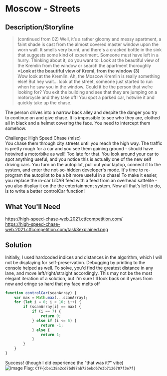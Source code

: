 # Moscow - Streets

## Description/Storyline
>(continued from 02)
>Well, it’s a rather gloomy and messy apartment, a faint shade is cast from the almost covered master window upon the worn wall. It smells very burnt, and there's a cracked bottle in the sink that suggests some kind of experiment. Someone must have left in a hurry. Thinking about it, do you want to: Look at the beautiful view of the Kremlin from the window or search the apartment thoroughly  
> **>Look at the beautiful view of Kreml, from the window (3)**  
> Wow look at the Kremlin. Ah, the Moscow Kremlin is really something else! But hey wait... look at the street, someone just started to run when he saw you in the window. Could it be the person that we’re looking for? You exit the building and see that they are jumping on a motorcycle and they take off! You spot a parked car, hotwire it and quickly take up the chase.  
 
The person drives into a narrow back alley and despite the danger you try to continue on and give chase. It is impossible to see who they are, clothed all in black and a helmet covering the face. You need to intercept them somehow.

Challenge: High Speed Chase (misc)  
You chase them through city streets until you reach the high way. The traffic is pretty rough for a car and you see them gaining ground - should have hotwired a motorbike as well! Too late for that. You look around your car to spot anything useful, and you notice this is actually one of the new self driving cars. You turn on the autopilot, pull out your laptop, connect it to the system, and enter the not-so-hidden developer's mode. It's time to re-program the autopilot to be a bit more useful in a chase! To make it easier, you replace the in-car LiDAR feed with a feed from an overhead sattelite - you also display it on the the entertainment system. Now all that's left to do, is to write a better controlCar function!

## What You'll Need
https://high-speed-chase-web.2021.ctfcompetition.com/  
https://high-speed-chase-web.2021.ctfcompetition.com/task3explained.png

## Solution
Initially, I used hardcoded indices and distances in the algorithm, which I will not be displaying for self-preservation. Debugging by printing to the console helped as well. To solve, you'd find the greatest distance in any lane, and move left/right/straight accordingly. 
This may not be the most elegant iteration of a solution, but I'm sure I'll look back on it years from now and cringe so hard that my face melts off
```javascript
function controlCar(scanArray) {
    var max = Math.max(...scanArray);
    for (let i = 0; i < 16; i++) {
        if (scanArray[i] == max) {
            if (i == 7) {
                return 0;
            } else if (i <= 6) {
                return -1;
            } else {
                return 1;
            }
        }
    }
}
```
Success! (though I did experience the "that was it?" vibe)  
![image](https://i.imgur.com/hBclFw6.png)
Flag: `CTF{cbe138a2cd7bd97ab726ebd67e3b7126707f3e7f}`

